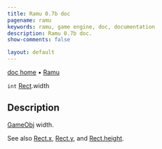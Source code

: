 ```yaml
---
title: Ramu 0.7b doc
pagename: ramu
keywords: ramu, game engine, doc, documentation
description: Ramu 0.7b doc.
show-comments: false

layout: default
---
```

[doc home](home) &#8226; [Ramu](../)  

``int`` [Rect](Rect).width

## Description
[GameObj](GameObj) width.

See also [Rect.x](Rect.x), [Rect.y](Rect.y), and [Rect.height](Rect.height).